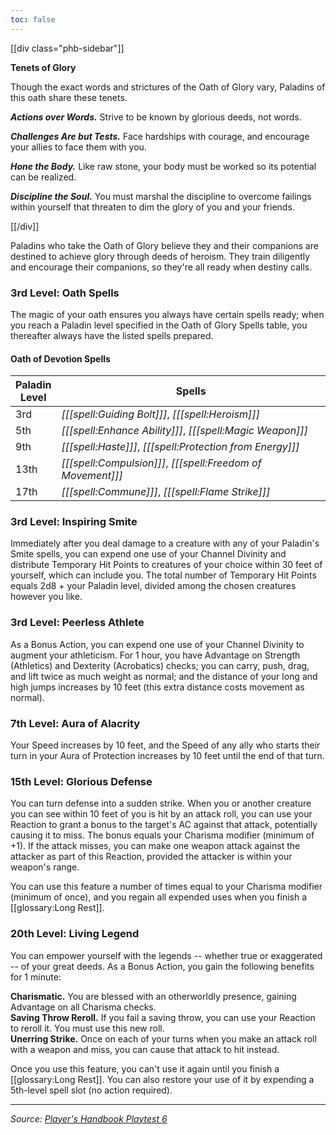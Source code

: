 ```yaml
---
toc: false
---
```


[[div class="phb-sidebar"]]

**Tenets of Glory**

Though the exact words and strictures of the Oath of Glory vary, Paladins of this oath share these tenets.

***Actions over Words.*** Strive to be known by glorious deeds, not words.

***Challenges Are but Tests.*** Face hardships with courage, and encourage your allies to face them with you.

***Hone the Body.*** Like raw stone, your body must be worked so its potential can be realized.

***Discipline the Soul.*** You must marshal the discipline to overcome failings within yourself that threaten to dim the glory of you and your friends.

[[/div]]

Paladins who take the Oath of Glory believe they and their companions are destined to achieve glory through deeds of heroism. They train diligently and encourage their companions, so they're all ready when destiny calls.

### 3rd Level: Oath Spells

The magic of your oath ensures you always have certain spells ready; when you reach a Paladin level specified in the Oath of Glory Spells table, you thereafter always have the listed spells prepared.

#### Oath of Devotion Spells

| Paladin<br>Level | Spells                                                      |
|------------------|-------------------------------------------------------------|
| 3rd              | _[[[spell:Guiding Bolt]]]_, _[[[spell:Heroism]]]_           |
| 5th              | _[[[spell:Enhance Ability]]]_, _[[[spell:Magic Weapon]]]_   |
| 9th              | _[[[spell:Haste]]]_, _[[[spell:Protection from Energy]]]_   |
| 13th             | _[[[spell:Compulsion]]]_, _[[[spell:Freedom of Movement]]]_ |
| 17th             | _[[[spell:Commune]]]_, _[[[spell:Flame Strike]]]_           |

### 3rd Level: Inspiring Smite

Immediately after you deal damage to a creature with any of your Paladin's Smite spells, you can expend one use of your Channel Divinity and distribute Temporary Hit Points to creatures of your choice within 30 feet of yourself, which can include you. The total number of Temporary Hit Points equals 2d8 + your Paladin level, divided among the chosen creatures however you like.

### 3rd Level: Peerless Athlete

As a Bonus Action, you can expend one use of your Channel Divinity to augment your athleticism. For 1 hour, you have Advantage on Strength (Athletics) and Dexterity (Acrobatics) checks; you can carry, push, drag, and lift twice as much weight as normal; and the distance of your long and high jumps increases by 10 feet (this extra distance costs movement as normal).

### 7th Level: Aura of Alacrity

Your Speed increases by 10 feet, and the Speed of any ally who starts their turn in your Aura of Protection increases by 10 feet until the end of that turn.

### 15th Level: Glorious Defense

You can turn defense into a sudden strike. When you or another creature you can see within 10 feet of you is hit by an attack roll, you can use your Reaction to grant a bonus to the target's AC against that attack, potentially causing it to miss. The bonus equals your Charisma modifier (minimum of +1). If the attack misses, you can make one weapon attack against the attacker as part of this Reaction, provided the attacker is within your weapon's range.

You can use this feature a number of times equal to your Charisma modifier (minimum of once), and you regain all expended uses when you finish a [[glossary:Long Rest]].

### 20th Level: Living Legend

You can empower yourself with the legends -- whether true or exaggerated -- of your great deeds. As a Bonus Action, you gain the following benefits for 1 minute:

**Charismatic.** You are blessed with an otherworldly presence, gaining Advantage on all Charisma checks.  
**Saving Throw Reroll.** If you fail a saving throw, you can use your Reaction to reroll it. You must use this new roll.  
**Unerring Strike.** Once on each of your turns when you make an attack roll with a weapon and miss, you can cause that attack to hit instead.

Once you use this feature, you can't use it again until you finish a [[glossary:Long Rest]]. You can also restore your use of it by expending a 5th-level spell slot (no action required).

----

_Source: [Player's Handbook Playtest 6](https://www.dndbeyond.com/sources/ua/ph-playtest-6)_
